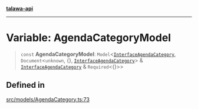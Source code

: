 [**talawa-api**](../../../README.md)

***

# Variable: AgendaCategoryModel

> `const` **AgendaCategoryModel**: `Model`\<[`InterfaceAgendaCategory`](../interfaces/InterfaceAgendaCategory.md), `Document`\<`unknown`, \{\}, [`InterfaceAgendaCategory`](../interfaces/InterfaceAgendaCategory.md)\> & [`InterfaceAgendaCategory`](../interfaces/InterfaceAgendaCategory.md) & `Required`\<\{\}\>\>

## Defined in

[src/models/AgendaCategory.ts:73](https://github.com/Suyash878/talawa-api/blob/e4413cec641a837926071678fed3c7f67234e31e/src/models/AgendaCategory.ts#L73)
